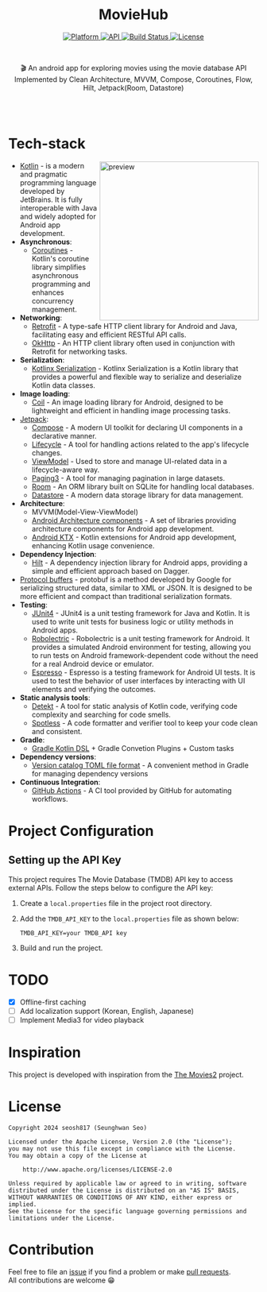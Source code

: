 <h1 align="center">MovieHub</h1>

<p align="center">
  <a href="https://android.com">
    <img src="https://img.shields.io/badge/Platform-Android-brightgreen?logo=android"
      alt="Platform" />
  </a>

  <a href="https://android-arsenal.com/api?level=24">
    <img src="https://img.shields.io/badge/API-21%2B-brightgreen.svg?style=flat" alt="API"/>
  </a>

  <a href="https://github.com/seosh817/MovieHub/actions">
    <img src="https://github.com/seosh817/MovieHub/workflows/Android%20Build/badge.svg"
      alt="Build Status" />
  </a>

  <a href="https://opensource.org/licenses/Apache-2.0">
    <img src="https://img.shields.io/badge/License-Apache%202.0-blue.svg" 
      alt="License" />
  </a>
</p><br>

<p align="center">🎬 An android app for exploring movies using the movie database API Implemented by Clean Architecture, MVVM, Compose, Coroutines, Flow, Hilt, Jetpack(Room, Datastore)</p><br/><br/>

# Tech-stack

<img src="/previews/preview_1.2.0.gif" align="right" width="320" alt="preview"/>

- [Kotlin](https://kotlinlang.org/) - is a modern and pragmatic programming language developed by JetBrains. It is fully interoperable with Java and widely adopted for Android app development.
- **Asynchronous**:
  - [Coroutines](https://kotlinlang.org/docs/reference/coroutines-overview.html) - Kotlin's coroutine library simplifies asynchronous programming and enhances concurrency management.
- **Networking**:
  + [Retrofit](https://square.github.io/retrofit/) - A type-safe HTTP client library for Android and Java, facilitating easy and efficient RESTful API calls.
  + [OkHttp](https://github.com/square/okhttp) - An HTTP client library often used in conjunction with Retrofit for networking tasks.
- **Serialization**:
  - [Kotlinx Serialization](https://github.com/Kotlin/kotlinx.serialization) - Kotlinx Serialization is a Kotlin library that provides a powerful and flexible way to serialize and deserialize Kotlin data classes.
- **Image loading**:
  + [Coil](https://github.com/coil-kt/coil) - An image loading library for Android, designed to be lightweight and efficient in handling image processing tasks.
- [Jetpack](https://developer.android.com/jetpack/):
  + [Compose](https://developer.android.com/jetpack/compose) - A modern UI toolkit for declaring UI components in a declarative manner.
  + [Lifecycle](https://developer.android.com/topic/libraries/architecture/lifecycle) - A tool for handling actions related to the app's lifecycle changes.
  + [ViewModel](https://developer.android.com/topic/libraries/architecture/viewmodel) - Used to store and manage UI-related data in a lifecycle-aware way.
  + [Paging3](https://developer.android.com/topic/libraries/architecture/paging/v3-overview) - A tool for managing pagination in large datasets.
  + [Room](https://developer.android.com/training/data-storage/room) - An ORM library built on SQLite for handling local databases.
  + [Datastore](https://developer.android.com/topic/libraries/architecture/datastore) - A modern data storage library for data management.
- **Architecture**:
  - MVVM(Model-View-ViewModel)
  - [Android Architecture components](https://developer.android.com/topic/libraries/architecture) -  A set of libraries providing architecture components for Android app development.
  - [Android KTX](https://developer.android.com/kotlin/ktx) - Kotlin extensions for Android app development, enhancing Kotlin usage convenience.
- **Dependency Injection**:
  + [Hilt](https://developer.android.com/training/dependency-injection/hilt-android) - A dependency injection library for Android apps, providing a simple and efficient approach based on Dagger.
- [Protocol buffers](https://developers.google.com/protocol-buffers) - protobuf is a method developed by Google for serializing structured data, similar to XML or JSON. It is designed to be more efficient and compact than traditional serialization formats.
- **Testing**:
  - [JUnit4](https://junit.org/junit4/) - JUnit4 is a unit testing framework for Java and Kotlin. It is used to write unit tests for business logic or utility methods in Android apps.
  - [Robolectric](http://robolectric.org/) - Robolectric is a unit testing framework for Android. It provides a simulated Android environment for testing, allowing you to run tests on Android framework-dependent code without the need for a real Android device or emulator.
  - [Espresso](https://developer.android.com/training/testing/espresso) - Espresso is a testing framework for Android UI tests. It is used to test the behavior of user interfaces by interacting with UI elements and verifying the outcomes.
- **Static analysis tools**:
  - [Detekt](https://github.com/arturbosch/detekt#with-gradle) - A tool for static analysis of Kotlin code, verifying code complexity and searching for code smells.
  - [Spotless](https://github.com/diffplug/spotless) - A code formatter and verifier tool to keep your code clean and consistent.
- **Gradle**:
  - [Gradle Kotlin DSL](https://docs.gradle.org/current/userguide/kotlin_dsl.html) + Gradle Convetion Plugins + Custom tasks
- **Dependency
  versions**:
  - [Version catalog TOML file format](https://docs.gradle.org/current/userguide/platforms.html) - A convenient method in Gradle for managing dependency versions
- **Continuous Integration**:
  - [GitHub Actions](https://docs.github.com/en/actions) - A CI tool provided by GitHub for automating workflows.

# Project Configuration

## Setting up the API Key

This project requires The Movie Database (TMDB) API key to access external APIs. Follow the steps below to configure the API key:

1. Create a `local.properties` file in the project root directory.
2. Add the `TMDB_API_KEY` to the `local.properties` file as shown below:

    ```properties
    TMDB_API_KEY=your TMDB_API key
    ```
3. Build and run the project.

# TODO

- [x] Offline-first caching
- [ ] Add localization support (Korean, English, Japanese)
- [ ] Implement Media3 for video playback

# Inspiration

This project is developed with inspiration from the [The Movies2](https://github.com/skydoves/TheMovies2) project.

# License

```
Copyright 2024 seosh817 (Seunghwan Seo)

Licensed under the Apache License, Version 2.0 (the "License");
you may not use this file except in compliance with the License.
You may obtain a copy of the License at

    http://www.apache.org/licenses/LICENSE-2.0

Unless required by applicable law or agreed to in writing, software
distributed under the License is distributed on an "AS IS" BASIS,
WITHOUT WARRANTIES OR CONDITIONS OF ANY KIND, either express or implied.
See the License for the specific language governing permissions and
limitations under the License.
```

# Contribution

Feel free to file an [issue](https://github.com/seosh817/MovieHub/issues) if you find a
problem or make [pull requests](https://github.com/seosh817/MovieHub/pulls).<br>
All contributions are welcome 😁
